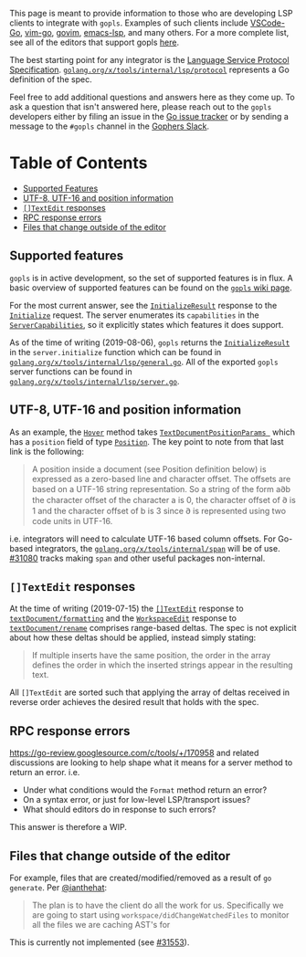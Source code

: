 This page is meant to provide information to those who are developing LSP clients to integrate with `gopls`. Examples of such clients include [VSCode-Go](https://github.com/microsoft/vscode-go), [vim-go](https://github.com/fatih/vim-go), [govim](https://github.com/myitcv/govim), [emacs-lsp](https://github.com/emacs-lsp/lsp-mode), and many others. For a more complete list, see all of the editors that support gopls [here](https://github.com/golang/go/wiki/gopls#installation).

The best starting point for any integrator is the [Language Service Protocol Specification](https://microsoft.github.io/language-server-protocol/specification).
[`golang.org/x/tools/internal/lsp/protocol`](https://godoc.org/golang.org/x/tools/internal/lsp/protocol) represents a Go definition of the spec.

Feel free to add additional questions and answers here as they come up. To ask a question that isn't answered here, please reach out to the `gopls` developers either by filing an issue in the [Go issue tracker](https://github.com/golang/go/issues) or by sending a message to the `#gopls` channel in the [Gophers Slack](https://invite.slack.golangbridge.org/). 

# Table of Contents  
* [Supported Features](#supported-features)
* [UTF-8, UTF-16 and position information](#utf-8-utf-16-and-position-information)
* [`[]TextEdit` responses](#textedit-responses)
* [RPC response errors](#rpc-response-errors)
* [Files that change outside of the editor](#files-that-change-outside-of-the-editor)

## Supported features

`gopls` is in active development, so the set of supported features is in flux. A basic overview of supported features can be found on the [`gopls` wiki page](https://github.com/golang/go/wiki/gopls#status).

For the most current answer, see the [`InitializeResult`](https://godoc.org/golang.org/x/tools/internal/lsp/protocol#InitializeResult) response to the [`Initialize`](https://microsoft.github.io/language-server-protocol/specification#initialize) request. The server enumerates its `capabilities` in the [`ServerCapabilities`](https://godoc.org/golang.org/x/tools/internal/lsp/protocol#ServerCapabilities), so it explicitly states which features it does support.

As of the time of writing (2019-08-06), `gopls` returns the [`InitializeResult`](https://godoc.org/golang.org/x/tools/internal/lsp/protocol#InitializeResult) in the `server.initialize` function which can be found in [`golang.org/x/tools/internal/lsp/general.go`](https://github.com/golang/tools/blob/master/internal/lsp/general.go). All of the exported `gopls` server functions can be found in [`golang.org/x/tools/internal/lsp/server.go`](https://github.com/golang/tools/blob/master/internal/lsp/server.go).

## UTF-8, UTF-16 and position information

As an example, the [`Hover`](https://github.com/Microsoft/language-server-protocol/blob/gh-pages/specification.md#hover-request-leftwards_arrow_with_hook) method takes [`TextDocumentPositionParams `](https://github.com/Microsoft/language-server-protocol/blob/gh-pages/specification.md#textdocumentpositionparams) which has a `position` field of type [`Position`](https://github.com/Microsoft/language-server-protocol/blob/gh-pages/specification.md#text-documents). The key point to note from that last link is the following:

> A position inside a document (see Position definition below) is expressed as a zero-based line and character offset. The offsets are based on a UTF-16 string representation. So a string of the form a𐐀b the character offset of the character a is 0, the character offset of 𐐀 is 1 and the character offset of b is 3 since 𐐀 is represented using two code units in UTF-16. 

i.e. integrators will need to calculate UTF-16 based column offsets. For Go-based integrators, the [`golang.org/x/tools/internal/span`](https://godoc.org/golang.org/x/tools/internal/span#NewPoint) will be of use. [#31080](https://github.com/golang/go/issues/31080) tracks making `span` and other useful packages non-internal.

## `[]TextEdit` responses

At the time of writing (2019-07-15) the [`[]TextEdit`](https://github.com/Microsoft/language-server-protocol/blob/gh-pages/specification.md#textedit) response to [`textDocument/formatting`](https://github.com/Microsoft/language-server-protocol/blob/gh-pages/specification.md#document-formatting-request--leftwards_arrow_with_hook) and the [`WorkspaceEdit`](https://github.com/Microsoft/language-server-protocol/blob/gh-pages/specification.md#workspaceedit) response to [`textDocument/rename`](https://github.com/Microsoft/language-server-protocol/blob/gh-pages/specification.md#textDocument_rename) comprises range-based deltas. The spec is not explicit about how these deltas should be applied, instead simply stating:

> If multiple inserts have the same position, the order in the array defines the order in which the inserted strings appear in the resulting text.

All `[]TextEdit` are sorted such that applying the array of deltas received in reverse order achieves the desired result that holds with the spec.

## RPC response errors

https://go-review.googlesource.com/c/tools/+/170958 and related discussions are looking to help shape what it means for a server method to return an error. i.e. 

* Under what conditions would the `Format` method return an error? 
* On a syntax error, or just for low-level LSP/transport issues? 
* What should editors do in response to such errors?

This answer is therefore a WIP.

## Files that change outside of the editor

For example, files that are created/modified/removed as a result of `go generate`. Per [@ianthehat](https://github.com/ianthehat):

> The plan is to have the client do all the work for us. Specifically we are going to start using `workspace/didChangeWatchedFiles` to monitor all the files we are caching AST's for

This is currently not implemented (see [#31553](https://github.com/golang/go/issues/31553)).